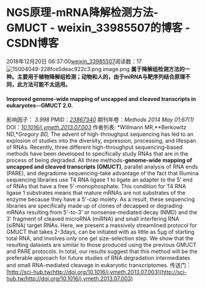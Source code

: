 # NGS原理-mRNA降解检测方法-GMUCT - weixin_33985507的博客 - CSDN博客
2018年12月20日 06:37:00[weixin_33985507](https://me.csdn.net/weixin_33985507)阅读数：17
![15004049-228fce5deac922c3.png](https://upload-images.jianshu.io/upload_images/15004049-228fce5deac922c3.png)
image.png
**属于降解组检测方法的一种。主要用于植物降解组检测；动物和人的，由于miRNA与靶序列结合原理不同，此方法可能不太适用。**
> 
#### Improved genome-wide mapping of uncapped and cleaved transcripts in eukaryotes--GMUCT 2.0.
影响因子： *3.998*
PMID：[*23867340*](https://www.ncbi.nlm.nih.gov/pubmed/23867340)
期刊年卷：*Methods 2014 May 01;67(1)*
DOI：[*10.1016/j.ymeth.2013.07.003*](https://doi.org/10.1016/j.ymeth.2013.07.003)
作者列表:   *Willmann MR,**Berkowitz ND,**Gregory BD,*
The advent of high-throughput sequencing has led to an explosion of studies into the diversity, expression, processing, and lifespan of RNAs. Recently, three different high-throughput sequencing-based methods have been developed to specifically study RNAs that are in the process of being degraded. All three methods-**genome-wide mapping of uncapped and cleaved transcripts (GMUCT)**, parallel analysis of RNA ends (PARE), and degradome sequencing-take advantage of the fact that Illumina sequencing libraries use T4 RNA ligase 1 to ligate an adapter to the 5' end of RNAs that have a free 5'-monophosphate. This condition for T4 RNA ligase 1 substrates means that mature mRNAs are not substrates of the enzyme because they have a 5'-cap moiety. As a result, these sequencing libraries are specifically made up of clones of decapped or degrading mRNAs resulting from 5'-to-3' or nonsense-mediated decay (NMD) and the 3' fragment of cleaved microRNA (miRNA) and small interfering RNA (siRNA) target RNAs. Here, we present a massively streamlined protocol for GMUCT that takes 2-3days, can be initiated with as little as 5μg of starting total RNA, and involves only one gel size-selection step. We show that the resulting datasets are similar to those produced using the previous GMUCT and PARE protocols. In total, our results suggest that this method will be the preferable approach for future studies of RNA degradation intermediates and small RNA-mediated cleavage in eukaryotic transcriptomes.
传送门： [http://sci-hub.tw/http://doi.org/10.1016/j.ymeth.2013.07.003](http://sci-hub.tw/http://doi.org/10.1016/j.ymeth.2013.07.003)
